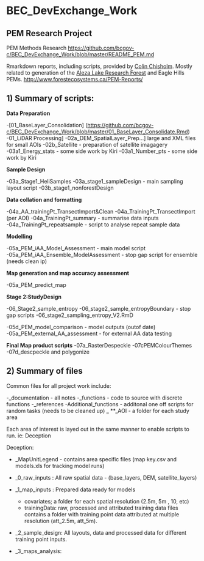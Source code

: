 # BEC_DevExchange_Work
## PEM Research Project

PEM Methods Research   https://github.com/bcgov-c/BEC_DevExchange_Work/blob/master/README_PEM.md

Rmarkdown reports, including scripts, provided by [Colin Chisholm](http://chisholm.forestecosystems.ca). Mostly related to generation of the [Aleza Lake Research Forest](http://alrf.unbc.ca) and Eagle Hills PEMs.   http://www.forestecosystems.ca/PEM-Reports/



## 1) Summary of scripts: 

**Data Preparation**

-[01_BaseLayer_Consolidation] (https://github.com/bcgov-c/BEC_DevExchange_Work/blob/master/01_BaseLayer_Consolidate.Rmd) 
-01_LiDAR Processing]
-02a_DEM_SpatialLayer_Prep...] large and XML files for small AOIs
-02b_Satellite - preparation of satellite imagagery
-03a1_Energy_stats - some side work by Kiri
-03a1_Number_pts - some side work by Kiri

**Sample Design**

-03a_Stage1_HeliSamples
-03a_stage1_sampleDesign - main sampling layout script 
-03b_stage1_nonforestDesign 

**Data collation and formatting**

-04a_AA_trainingPt_TransectImport&Clean
-04a_TrainingPt_TransectImport (per AOI)
-04a_TrainingPt_summary - summarise data inputs 
-04a_TrainingPt_repeatsample - script to analyse repeat sample data


**Modelling**

-05a_PEM_iAA_Model_Assessment - main model script
-05a_PEM_iAA_Ensemble_ModelAssessment - stop gap script for ensemble (needs clean ip)

**Map generation and map accuracy assessment**

-05a_PEM_predict_map


**Stage 2:StudyDesign**

-06_Stage2_sample_entropy
-06_stage2_sample_entropyBoundary - stop gap scripts
-06_stage2_sampling_entropy_V2.RmD


-05d_PEM_model_comparison - model outputs (outof date)
-05a_PEM_external_AA_assessment - for external AA data testing 


**Final Map product scripts**
-07a_RasterDespeckle
-07cPEMColourThemes
-07d_descpeckle and polygonize 


## 2) Summary of files

Common files for all project work include: 

-_documentation - all notes 
-_functions - code to source with discrete functions
-_references 
-Additional_functions - additonal one off scripts for random tasks (needs to be cleaned up)
_ **_AOI - a folder for each study area

Each area of interest is layed out in the same manner to enable scripts to run. ie: Deception 

Deception:

- _MapUnitLegend - contains area specific files (map key.csv and models.xls for tracking model runs)
- _0_raw_inputs : All raw spatial data - (base_layers, DEM, satellite_layers)
- _1_map_inputs : Prepared data ready for models
  - covariates; a folder for each spatial resolution (2.5m, 5m , 10, etc)
  - trainingData: raw, processed and attributed training data files 
    contains a folder with training point data attributed at multiple resolution (att_2.5m, att_5m). 
    
- _2_sample_design: All layouts, data and processed data for different training point inputs. 

- _3_maps_analysis: 




